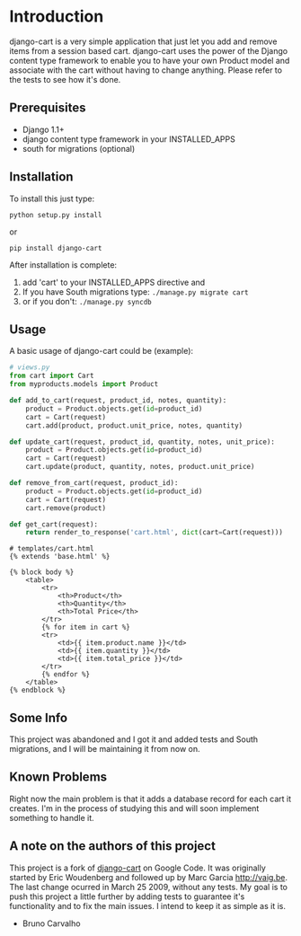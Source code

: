 # Introduction

django-cart is a very simple application that just let you add and remove items from a session based cart. django-cart uses the power of the Django content type framework to enable you to have your own Product model and associate with the cart without having to change anything. Please refer to the tests to see how it's done.

## Prerequisites

- Django 1.1+
- django content type framework in your INSTALLED_APPS
- south for migrations (optional)

## Installation

To install this just type:

```
python setup.py install
```

or

```
pip install django-cart
```

After installation is complete:

1. add 'cart' to your INSTALLED_APPS directive and
2. If you have South migrations type: `./manage.py migrate cart`
3. or if you don't: `./manage.py syncdb`

## Usage

A basic usage of django-cart could be (example):

```python
# views.py
from cart import Cart
from myproducts.models import Product

def add_to_cart(request, product_id, notes, quantity):
    product = Product.objects.get(id=product_id)
    cart = Cart(request)
    cart.add(product, product.unit_price, notes, quantity)

def update_cart(request, product_id, quantity, notes, unit_price):
    product = Product.objects.get(id=product_id)
    cart = Cart(request)
    cart.update(product, quantity, notes, product.unit_price)

def remove_from_cart(request, product_id):
    product = Product.objects.get(id=product_id)
    cart = Cart(request)
    cart.remove(product)

def get_cart(request):
    return render_to_response('cart.html', dict(cart=Cart(request)))
```

```django
# templates/cart.html
{% extends 'base.html' %}

{% block body %}
    <table>
        <tr>
            <th>Product</th>
            <th>Quantity</th>
            <th>Total Price</th>
        </tr>
        {% for item in cart %}
        <tr>
            <td>{{ item.product.name }}</td>
            <td>{{ item.quantity }}</td>
            <td>{{ item.total_price }}</td>
        </tr>
        {% endfor %}
    </table>
{% endblock %}
```

## Some Info

This project was abandoned and I got it and added tests and South migrations, and I will be maintaining it from now on.

## Known Problems

Right now the main problem is that it adds a database record for each cart it creates. I'm in the process of studying this and will soon implement something to handle it.


## A note on the authors of this project

This project is a fork of [django-cart](http://code.google.com/p/django-cart/ "django-cart") on Google Code. It was originally started by Eric Woudenberg and followed up by Marc Garcia <http://vaig.be>. The last change ocurred in March 25 2009, without any tests. My goal is to push this project a little further by adding tests to guarantee it's functionality and to fix the main issues. I intend to keep it as simple as it is.

- Bruno Carvalho
